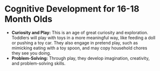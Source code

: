 
# Cognitive Development for 16-18 Month Olds

*   **Curiosity and Play:** This is an age of great curiosity and exploration. Toddlers will play with toys in a more meaningful way, like feeding a doll or pushing a toy car. They also engage in pretend play, such as mimicking eating with a toy spoon, and may copy household chores they see you doing.
*   **Problem-Solving:** Through play, they develop imagination, creativity, and problem-solving skills.
